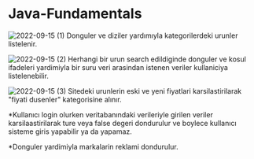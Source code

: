 # Java-Fundamentals

![2022-09-15 (1)](https://user-images.githubusercontent.com/92184238/190668847-2639ff46-100c-4b3d-962a-f4f432be8958.png)
Donguler ve diziler yardımıyla kategorilerdeki urunler listelenir.


![2022-09-15 (2)](https://user-images.githubusercontent.com/92184238/190668964-240fe650-3887-4ae1-bd93-380563019d39.png)
Herhangi bir urun search edildiginde donguler ve kosul ifadeleri yardimiyla bir suru veri arasindan istenen veriler kullaniciya listelenebilir.


![2022-09-15 (3)](https://user-images.githubusercontent.com/92184238/190669206-a0991323-b6da-4917-b966-774773174ed9.png)
Sitedeki urunlerin eski ve yeni fiyatlari karsilastirilarak "fiyati dusenler" kategorisine alınır.


*Kullanıcı login olurken veritabanındaki verileriyle girilen veriler karsilaastirilarak ture veya false degeri dondurulur ve boylece kullanıcı sisteme giris yapabilir ya da yapamaz.

*Donguler yardimiyla markalarin reklami dondurulur.
